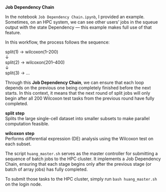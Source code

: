 **Job Dependency Chain**

In the notebook `Job Dependency Chain.ipynb`, I provided an example.
Sometimes, on an HPC system, we can see other users’ jobs in the squeue output with the state Dependency — this example makes full use of that feature.

In this workflow, the process follows the sequence:

split(1) → wilcoxon(1–200)  
       ↓  
split(2) → wilcoxon(201–400)  
       ↓  
split(3) → ...

Through this **Job Dependency Chain**, we can ensure that each loop depends on the previous one being completely finished before the next starts.
In this context, it means that the next round of split jobs will only begin after all 200 Wilcoxon test tasks from the previous round have fully completed.

**split step**  
Splits the large single-cell dataset into smaller subsets to make parallel computation feasible.  

**wilcoxon step**  
Performs differential expression (DE) analysis using the Wilcoxon test on each subset.


The script `huang_master.sh` serves as the master controller for submitting a sequence of batch jobs to the HPC cluster.
It implements a Job Dependency Chain, ensuring that each stage begins only after the previous stage (or batch of array jobs) has fully completed.

To submit those tasks to the HPC cluster, simply run `bash huang_master.sh` on the login node.
